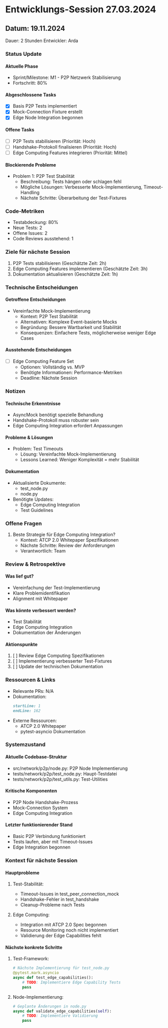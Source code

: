 # Entwicklungs-Session 27.03.2024

## Datum: 19.11.2024
Dauer: 2 Stunden
Entwickler: Arda

### Status Update
#### Aktuelle Phase
- Sprint/Milestone: M1 - P2P Netzwerk Stabilisierung
- Fortschritt: 80%

#### Abgeschlossene Tasks
- [x] Basis P2P Tests implementiert
- [x] Mock-Connection Fixture erstellt
- [x] Edge Node Integration begonnen

#### Offene Tasks
- [ ] P2P Tests stabilisieren (Priorität: Hoch)
- [ ] Handshake-Protokoll finalisieren (Priorität: Hoch)
- [ ] Edge Computing Features integrieren (Priorität: Mittel)

#### Blockierende Probleme
- Problem 1: P2P Test Stabilität
  - Beschreibung: Tests hängen oder schlagen fehl
  - Mögliche Lösungen: Verbesserte Mock-Implementierung, Timeout-Handling
  - Nächste Schritte: Überarbeitung der Test-Fixtures

### Code-Metriken
- Testabdeckung: 80%
- Neue Tests: 2
- Offene Issues: 2
- Code Reviews ausstehend: 1

### Ziele für nächste Session
1. P2P Tests stabilisieren (Geschätzte Zeit: 2h)
2. Edge Computing Features implementieren (Geschätzte Zeit: 3h)
3. Dokumentation aktualisieren (Geschätzte Zeit: 1h)

### Technische Entscheidungen
#### Getroffene Entscheidungen
- Vereinfachte Mock-Implementierung
  - Kontext: P2P Test Stabilität
  - Alternativen: Komplexe Event-basierte Mocks
  - Begründung: Bessere Wartbarkeit und Stabilität
  - Konsequenzen: Einfachere Tests, möglicherweise weniger Edge Cases

#### Ausstehende Entscheidungen
- [ ] Edge Computing Feature Set
  - Optionen: Vollständig vs. MVP
  - Benötigte Informationen: Performance-Metriken
  - Deadline: Nächste Session

### Notizen
#### Technische Erkenntnisse
- AsyncMock benötigt spezielle Behandlung
- Handshake-Protokoll muss robuster sein
- Edge Computing Integration erfordert Anpassungen

#### Probleme & Lösungen
- Problem: Test Timeouts
  - Lösung: Vereinfachte Mock-Implementierung
  - Lessons Learned: Weniger Komplexität = mehr Stabilität

#### Dokumentation
- Aktualisierte Dokumente:
  - test_node.py
  - node.py
- Benötigte Updates:
  - Edge Computing Integration
  - Test Guidelines

### Offene Fragen
1. Beste Strategie für Edge Computing Integration?
   - Kontext: ATCP 2.0 Whitepaper Spezifikationen
   - Nächste Schritte: Review der Anforderungen
   - Verantwortlich: Team

### Review & Retrospektive
#### Was lief gut?
- Vereinfachung der Test-Implementierung
- Klare Problemidentifikation
- Alignment mit Whitepaper

#### Was könnte verbessert werden?
- Test Stabilität
- Edge Computing Integration
- Dokumentation der Änderungen

#### Aktionspunkte
1. [ ] Review Edge Computing Spezifikationen
2. [ ] Implementierung verbesserter Test-Fixtures
3. [ ] Update der technischen Dokumentation

### Ressourcen & Links
- Relevante PRs: N/A
- Dokumentation: 
  ```markdown:docs/development_strategy.md
  startLine: 1
  endLine: 162
  ```
- Externe Ressourcen:
  - ATCP 2.0 Whitepaper
  - pytest-asyncio Dokumentation 

### Systemzustand
#### Aktuelle Codebase-Struktur
- src/network/p2p/node.py: P2P Node Implementierung
- tests/network/p2p/test_node.py: Haupt-Testdatei
- tests/network/p2p/test_utils.py: Test-Utilities

#### Kritische Komponenten
- P2P Node Handshake-Prozess
- Mock-Connection System
- Edge Computing Integration

#### Letzter funktionierender Stand
- Basic P2P Verbindung funktioniert
- Tests laufen, aber mit Timeout-Issues
- Edge Integration begonnen

### Kontext für nächste Session
#### Hauptprobleme
1. Test-Stabilität:
   - Timeout-Issues in test_peer_connection_mock
   - Handshake-Fehler in test_handshake
   - Cleanup-Probleme nach Tests

2. Edge Computing:
   - Integration mit ATCP 2.0 Spec begonnen
   - Resource Monitoring noch nicht implementiert
   - Validierung der Edge Capabilities fehlt

#### Nächste konkrete Schritte
1. Test-Framework:
   ```python
   # Nächste Implementierung für test_node.py
   @pytest.mark.asyncio
   async def test_edge_capabilities():
       # TODO: Implementiere Edge Capability Tests
       pass
   ```

2. Node-Implementierung:
   ```python
   # Geplante Änderungen in node.py
   async def validate_edge_capabilities(self):
       # TODO: Implementiere Validierung
       pass
   ```